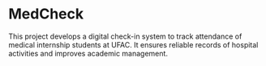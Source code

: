 # MedCheck
This project develops a digital check-in system to track attendance of medical internship students at UFAC. It ensures reliable records of hospital activities and improves academic management.
